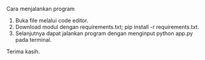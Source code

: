 Cara menjalankan program

1. Buka file melalui code editor.
2. Download modul dengan requirements.txt; pip install -r requirements.txt.
3. Selanjutnya dapat jalankan program dengan menginput python app.py pada terminal.

Terima kasih.